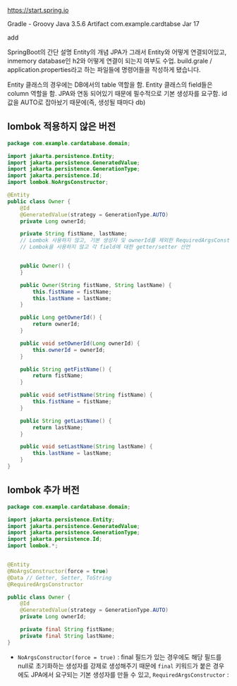 https://start.spring.io

Gradle - Groovy
Java
3.5.6
Artifact com.example.cardtabse
Jar
17

add




SpringBoot의 간단 설명
Entity의 개념
JPA가 그래서 Entity와 어떻게 연결되어있고, inmemory database인 h2와 어떻게 연결이 되는지 여부도 수업.
build.grale / application.properties라고 하는 파일들에 명령어들을 작성하게 됐습니다.

Entity 클래스의 경우에는 DB에서의 table 역할을 함.
Entity 클래스의 field들은 column 역할을 함.
JPA와 연동 되어있기 때문에 필수적으로 기본 생성자를 요구함.
id값을 AUTO로 잡아놨기 때문에(즉, 생성될 때마다 db)

## lombok 적용하지 않은 버전
```Java
package com.example.cardatabase.domain;

import jakarta.persistence.Entity;
import jakarta.persistence.GeneratedValue;
import jakarta.persistence.GenerationType;
import jakarta.persistence.Id;
import lombok.NoArgsConstructor;

@Entity
public class Owner {
    @Id
    @GeneratedValue(strategy = GenerationType.AUTO)
    private Long ownerId;

    private String fistName, lastName;
    // Lombok 사용하지 않고, 기본 생성자 및 ownerId를 제외한 RequiredArgsConstructor를 생성할것.
    // Lombok을 사용하지 않고 각 field에 대한 getter/setter 선언


    public Owner() {
    }

    public Owner(String fistName, String lastName) {
        this.fistName = fistName;
        this.lastName = lastName;
    }

    public Long getOwnerId() {
        return ownerId;
    }

    public void setOwnerId(Long ownerId) {
        this.ownerId = ownerId;
    }

    public String getFistName() {
        return fistName;
    }

    public void setFistName(String fistName) {
        this.fistName = fistName;
    }

    public String getLastName() {
        return lastName;
    }

    public void setLastName(String lastName) {
        this.lastName = lastName;
    }
}

```


## lombok 추가 버전

```java
package com.example.cardatabase.domain;

import jakarta.persistence.Entity;
import jakarta.persistence.GeneratedValue;
import jakarta.persistence.GenerationType;
import jakarta.persistence.Id;
import lombok.*;


@Entity
@NoArgsConstructor(force = true)
@Data // Getter, Setter, ToString
@RequiredArgsConstructor

public class Owner {
    @Id
    @GeneratedValue(strategy = GenerationType.AUTO)
    private Long ownerId;

    private final String fistName;
    private final String lastName;
}
```

- `NoArgsConstructor(force = true)` : final 필드가 있는 경우에도 해당 필드를 null로 초기화하는 생성자를 강제로
생성해주기 때문에 `final` 키워드가 붙은 경우에도 JPA에서 요구되는 기본 생성자를 만들 수 있고,
`RequiredArgsConstructor` : 